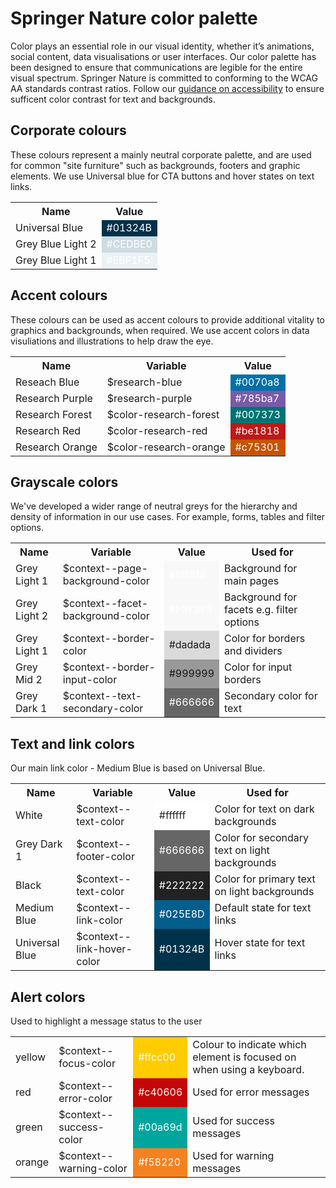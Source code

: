 # Springer Nature color palette

Color plays an essential role in our visual identity, whether it’s animations, social content, data visualisations or user interfaces. Our color palette has been designed to ensure that communications are legible for the entire visual spectrum. Springer Nature is committed to conforming to the WCAG AA standards contrast ratios. Follow our [guidance on accessibility](https://docs.google.com/document/d/10XVU0kioJB1b3l2OkKXDF7AX2DqCzbq1tMNdN2RLyco/edit) to ensure sufficent color contrast for text and backgrounds.

## Corporate colours

These colours represent a mainly neutral corporate palette, and are used for common "site furniture" such as backgrounds, footers and graphic elements. We use Universal blue for CTA buttons and hover states on text links.

<table>
	<tr>
		<th>
			Name
		</th>
		<th>
			Value
		</th>
	</tr>
	<tr>
		<td>
			Universal Blue 
		</td>
		<td style="background-color: #01324B; color: #ffffff">
			#01324B
		</td>
	</tr>	
	<tr>
		<td>
			Grey Blue Light 2
		</td>
		<td style="background-color: #CEDBE0; color: #ffffff">
			#CEDBE0
		</td>
	</tr>	
	<tr>
		<td>
			Grey Blue Light 1
		</td>
		<td style="background-color: #EBF1F5; color: #ffffff">
			#EBF1F5
		</td>
	</tr>	
</table>	


## Accent colours

These colours can be used as accent colours to provide additional vitality to graphics and backgrounds, when required. We use accent colors in data visuliations and illustrations to help draw the eye.

<table>
	<tr>
		<th>
			Name
		</th>
		<th>
			Variable
		</th>	
		<th>
			Value
		</th>
	</tr>
	<tr>
		<td>
			Reseach Blue 
		</td>
		<td>
			$research-blue
		</td>
		<td style="background-color: #0070a8; color: #ffffff">
			#0070a8
		</td>
	</tr>	
	<tr>
		<td>
			Research Purple
		</td>
		<td>
			$research-purple
		</td>
		<td style="background-color: #785ba7; color: #ffffff">
			#785ba7
		</td>
	</tr>	
	<tr>
		<td>
			Research Forest
		</td>
		<td>
			$color-research-forest
		</td>
		<td style="background-color: #007373; color: #ffffff">
			#007373
		</td>
	</tr>	
	<tr>
		<td>
			Research Red
		</td>
		<td>
			$color-research-red
		</td>
		<td style="background-color: #be1818; color: #ffffff">
			#be1818
		</td>
	</tr>	
	<tr>
		<td>
			Research Orange
		</td>
		<td>
			$color-research-orange
		</td>
		<td style="background-color: #c75301; color: #ffffff">
			#c75301
		</td>
	</tr>		
</table>	

## Grayscale colors

We've developed a wider range of neutral greys for the hierarchy and density of information in our use cases. For example, forms, tables and filter options.

<table>
	<tr>
		<th>
			Name 
		</th>
		<th>
			Variable 
		</th>	
		<th>
			Value 
		</th>
		<th>
			Used for 
		</th>
	</tr>
	<tr>
		<td>
			Grey Light 1  
		</td>
		<td>
			$context--page-background-color  
		</td>
		<td style="background-color: #f8f8f8; color: #ffffff">
			#f8f8f8
		</td>
		<td>
			Background for main pages
		</td>
	</tr>
	<tr>
		<td>
			Grey Light 2  
		</td>
		<td>
			$context--facet-background-color
		</td>
		<td style="background-color: #f8f8f8; color: #ffffff">
			#F3F3F3
		</td>
		<td>
			Background for facets e.g. filter options
		</td>
	</tr>
	<tr>		
		<td>
			Grey Light 1  
		</td>
		<td>
			$context--border-color
		</td>
		<td style="background-color: #dadada">
			#dadada
		</td>
		<td>
			Color for borders and dividers
		</td>
	</tr>
	<tr>		
		<td>
			Grey Mid 2  
		</td>
		<td>
			$context--border-input-color
		</td>
		<td style="background-color: #999999">
			#999999
		</td>
		<td>
			Color for input borders
		</td>
	</tr>
	<tr>
		<td>
			Grey Dark 1  
		</td>
		<td>
			$context--text-secondary-color  
		</td>
		<td style="background-color: #666666; color: #ffffff">
			#666666
		</td>
		<td>
			Secondary color for text
		</td>
	</tr>	
</table>	






## Text and link colors

Our main link color - Medium Blue is based on Universal Blue.

<table>
	<tr>
		<th>
			Name 
		</th>
		<th>
			Variable 
		</th>	
		<th>
			Value 
		</th>
		<th>
			Used for 
		</th>
	</tr>
	<tr>
		<td>
			White  
		</td>
		<td>
			$context--text-color 
		</td>
		<td style="background-color: #ffffff; color: #222222">
			#ffffff
		</td>
		<td>
			Color for text on dark backgrounds
		</td>
	</tr>
	<tr>		
		<td>
			Grey Dark 1  
		</td>
		<td>
			$context--footer-color
		</td>
		<td style="background-color: #666666; color: #ffffff">
			#666666
		</td>
		<td>
			Color for secondary text on light backgrounds
		</td>
	</tr>
	<tr>
		<td>
			Black  
		</td>
		<td>
			$context--text-color 
		</td>
		<td style="background-color: #222222; color: #ffffff">
			#222222
		</td>
		<td>
			Color for primary text on light backgrounds
		</td>
	</tr>
	<tr>	
		<td>
			Medium Blue  
		</td>
		<td>
			$context--link-color 
		</td>
		<td style="background-color: #025E8D; color: #ffffff">
			#025E8D
		</td>
		<td>
			Default state for text links
		</td>
	</tr>		
	<tr>
		<td>
			Universal Blue  
		</td>
		<td>
			$context--link-hover-color 
		</td>
		<td style="background-color: #01324B; color: #ffffff">
			#01324B
		</td>
		<td>
			Hover state for text links
		</td>
	</tr>
</table>	

## Alert colors

Used to highlight a message status to the user

<table>	
	<tr>		
		<td>
			yellow  
		</td>
		<td>
			$context--focus-color
		</td>
		<td style="background-color: #ffcc00; color: #ffffff">
			#ffcc00
		</td>
		<td>
			Colour to indicate which element is focused on when using a keyboard.
		</td>
	</tr>
	<tr>		
		<td>
			red  
		</td>
		<td>
			$context--error-color
		</td>
		<td style="background-color: #c40606; color: #ffffff">
			#c40606
		</td>
		<td>
			Used for error messages
		</td>
	</tr>	
	<tr>	
		<td>
			green  
		</td>
		<td>
			$context--success-color
		</td>
		<td style="background-color: #00a69d; color: #ffffff">
			#00a69d
		</td>
		<td>
			Used for success messages
		</td>
	</tr>
	<tr>	
		<td>
			orange  
		</td>
		<td>
			$context--warning-color
		</td>
		<td style="background-color: #f58220; color: #ffffff">
			#f58220
		</td>
		<td>
			Used for warning messages
		</td>
	</tr>
</table>	
